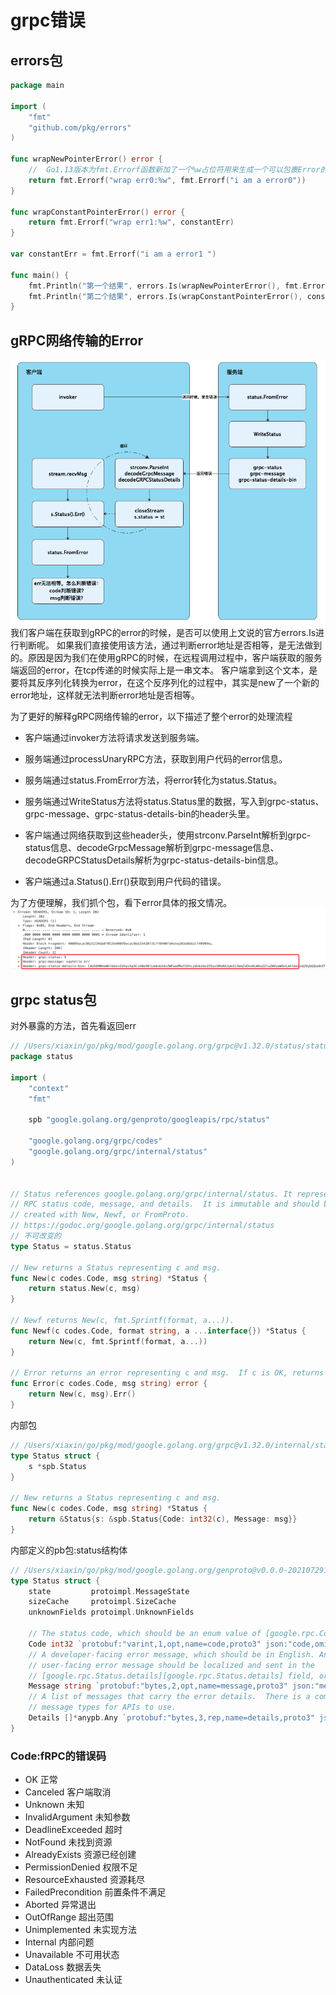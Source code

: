 # grpc错误

## errors包
```go
package main

import (
	"fmt"
	"github.com/pkg/errors"
)

func wrapNewPointerError() error {
	// 	Go1.13版本为fmt.Errorf函数新加了一个%w占位符用来生成一个可以包裹Error的Wrapping Error。
	return fmt.Errorf("wrap err0:%w", fmt.Errorf("i am a error0"))
}

func wrapConstantPointerError() error {
	return fmt.Errorf("wrap err1:%w", constantErr)
}

var constantErr = fmt.Errorf("i am a error1 ")

func main() {
	fmt.Println("第一个结果", errors.Is(wrapNewPointerError(), fmt.Errorf("i am a error0"))) // false
	fmt.Println("第二个结果", errors.Is(wrapConstantPointerError(), constantErr))            //true
}

```

## gRPC网络传输的Error
![](.error_images/error_transfer_in_grpc.png)     
我们客户端在获取到gRPC的error的时候，是否可以使用上文说的官方errors.Is进行判断呢。
如果我们直接使用该方法，通过判断error地址是否相等，是无法做到的。原因是因为我们在使用gRPC的时候，在远程调用过程中，客户端获取的服务端返回的error，在tcp传递的时候实际上是一串文本。
客户端拿到这个文本，是要将其反序列化转换为error，在这个反序列化的过程中，其实是new了一个新的error地址，这样就无法判断error地址是否相等。

为了更好的解释gRPC网络传输的error，以下描述了整个error的处理流程
- 客户端通过invoker方法将请求发送到服务端。

- 服务端通过processUnaryRPC方法，获取到用户代码的error信息。

- 服务端通过status.FromError方法，将error转化为status.Status。

- 服务端通过WriteStatus方法将status.Status里的数据，写入到grpc-status、grpc-message、grpc-status-details-bin的header头里。

- 客户端通过网络获取到这些header头，使用strconv.ParseInt解析到grpc-status信息、decodeGrpcMessage解析到grpc-message信息、decodeGRPCStatusDetails解析为grpc-status-details-bin信息。

- 客户端通过a.Status().Err()获取到用户代码的错误。

为了方便理解，我们抓个包，看下error具体的报文情况。
![](.error_images/error_packets_in_grpc.png)


## grpc status包
对外暴露的方法，首先看返回err
```go
// /Users/xiaxin/go/pkg/mod/google.golang.org/grpc@v1.32.0/status/status.go
package status

import (
	"context"
	"fmt"

	spb "google.golang.org/genproto/googleapis/rpc/status"

	"google.golang.org/grpc/codes"
	"google.golang.org/grpc/internal/status"
)


// Status references google.golang.org/grpc/internal/status. It represents an
// RPC status code, message, and details.  It is immutable and should be
// created with New, Newf, or FromProto.
// https://godoc.org/google.golang.org/grpc/internal/status
// 不可改变的
type Status = status.Status

// New returns a Status representing c and msg.
func New(c codes.Code, msg string) *Status {
	return status.New(c, msg)
}

// Newf returns New(c, fmt.Sprintf(format, a...)).
func Newf(c codes.Code, format string, a ...interface{}) *Status {
	return New(c, fmt.Sprintf(format, a...))
}

// Error returns an error representing c and msg.  If c is OK, returns nil.
func Error(c codes.Code, msg string) error {
	return New(c, msg).Err()
}
```
内部包
```go
// /Users/xiaxin/go/pkg/mod/google.golang.org/grpc@v1.32.0/internal/status/status.go
type Status struct {
	s *spb.Status
}

// New returns a Status representing c and msg.
func New(c codes.Code, msg string) *Status {
	return &Status{s: &spb.Status{Code: int32(c), Message: msg}}
}
```
内部定义的pb包:status结构体
```go
// /Users/xiaxin/go/pkg/mod/google.golang.org/genproto@v0.0.0-20210729151513-df9385d47c1b/googleapis/rpc/status/status.pb.go
type Status struct {
	state         protoimpl.MessageState
	sizeCache     protoimpl.SizeCache
	unknownFields protoimpl.UnknownFields

	// The status code, which should be an enum value of [google.rpc.Code][google.rpc.Code].
	Code int32 `protobuf:"varint,1,opt,name=code,proto3" json:"code,omitempty"`
	// A developer-facing error message, which should be in English. Any
	// user-facing error message should be localized and sent in the
	// [google.rpc.Status.details][google.rpc.Status.details] field, or localized by the client.
	Message string `protobuf:"bytes,2,opt,name=message,proto3" json:"message,omitempty"`
	// A list of messages that carry the error details.  There is a common set of
	// message types for APIs to use.
	Details []*anypb.Any `protobuf:"bytes,3,rep,name=details,proto3" json:"details,omitempty"`
}
```

### Code:fRPC的错误码
* OK 正常
* Canceled 客户端取消
* Unknown 未知
* InvalidArgument 未知参数
* DeadlineExceeded 超时
* NotFound 未找到资源
* AlreadyExists 资源已经创建
* PermissionDenied 权限不足
* ResourceExhausted 资源耗尽
* FailedPrecondition 前置条件不满足
* Aborted 异常退出
* OutOfRange 超出范围
* Unimplemented 未实现方法
* Internal 内部问题
* Unavailable 不可用状态
* DataLoss 数据丢失
* Unauthenticated 未认证